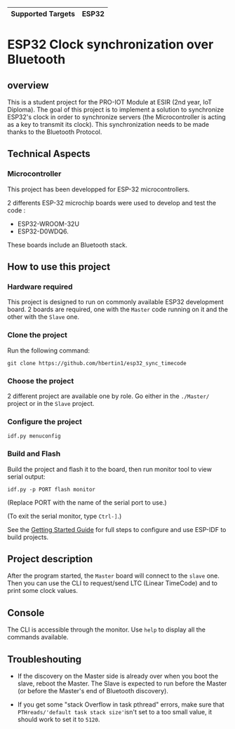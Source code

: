 | Supported Targets | ESP32 |
| ----------------- | ----- |

# ESP32 Clock synchronization over Bluetooth

## overview
This is a student project for the PRO-IOT Module at ESIR (2nd year, IoT Diploma).
The goal of this project is to implement a solution to synchronize ESP32's clock in order to synchronize servers (the Microcontroller is acting as a key to transmit its clock). This synchronization needs to be made thanks to the Bluetooth Protocol.

## Technical Aspects
### Microcontroller
This project has been developped for ESP-32 microcontrollers. 

2 differents ESP-32 microchip boards were used to develop and test the code : 
- ESP32-WROOM-32U 
- ESP32-D0WDQ6.

These boards include an Bluetooth stack.

## How to use this project
### Hardware required
This project is designed to run on commonly available ESP32 development board. 2 boards are required, one with the `Master` code running on it and the other with the `Slave` one.
### Clone the project
Run the following command:
```
git clone https://github.com/hbertin1/esp32_sync_timecode
```
### Choose the project
2 different project are available one by role. Go either in the `./Master/` project or in the `Slave` project.
### Configure the project
```
idf.py menuconfig
```

### Build and Flash

Build the project and flash it to the board, then run monitor tool to view serial output:

```
idf.py -p PORT flash monitor
```

(Replace PORT with the name of the serial port to use.)

(To exit the serial monitor, type ``Ctrl-]``.)

See the [Getting Started Guide](https://docs.espressif.com/projects/esp-idf/en/latest/get-started/index.html) for full steps to configure and use ESP-IDF to build projects.

## Project description
After the program started, the `Master` board will connect to the `slave` one. Then you can use the CLI to request/send LTC (Linear TimeCode) and to print some clock values.

## Console
The CLI is accessible through the monitor. Use `help` to display all the commands available.

## Troubleshouting

- If the discovery on the Master side is already over when you boot the slave, reboot the Master. The Slave is expected to run before the Master (or before the Master's end of Bluetooth discovery).

- If you get some "stack Overflow in task pthread" errors, make sure that `PTHreads/'default task stack size'`isn't set to a too small value, it should work to set it to `5120`.
